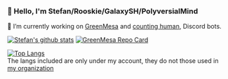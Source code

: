 ### 👋 Hello, I'm Stefan/Rooskie/GalaxySH/PolyversialMind

🔭 I’m currently working on [GreenMesa](https://github.com/enigmadigm/greenmesa) and [counting human](https://github.com/GalaxySH/cr-counting-bot), Discord bots.


[![Stefan's github stats](https://github-readme-stats.vercel.app/api?username=GalaxySH&show_icons=true&include_all_commits=false&theme=algolia&hide_title=false&count_private=true&hide=stars)](https://github.com/GalaxySH)
[![GreenMesa Repo Card](https://github-readme-stats.vercel.app/api/pin?username=EnigmaDigm&repo=GreenMesa&theme=algolia)](https://github.com/enigmadigm/GreenMesa)

[![Top Langs](https://github-readme-stats.vercel.app/api/top-langs/?username=GalaxySH&langs_count=10&theme=algolia)](https://github.com/GalaxySH)
<br>The langs included are only under my account, they do not those used in [my organization](https://github.com/EnigmaDigm)

<!--
**GalaxySH/GalaxySH** is a ✨ _special_ ✨ repository because its `README.md` (this file) appears on your GitHub profile.

Here are some ideas to get you started:

- 🔭 I’m currently working on ...
- 🌱 I’m currently learning ...
- 👯 I’m looking to collaborate on ...
- 🤔 I’m looking for help with ...
- 💬 Ask me about ...
- 📫 How to reach me: ...
- 😄 Pronouns: ...
- ⚡ Fun fact: ...
-->
